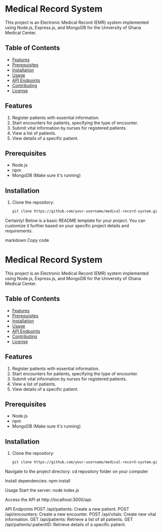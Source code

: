 # Medical Record System

This project is an Electronic Medical Record (EMR) system implemented using Node.js, Express.js, and MongoDB for the University of Ghana Medical Center.

## Table of Contents

- [Features](#features)
- [Prerequisites](#prerequisites)
- [Installation](#installation)
- [Usage](#usage)
- [API Endpoints](#api-endpoints)
- [Contributing](#contributing)
- [License](#license)

## Features

1. Register patients with essential information.
2. Start encounters for patients, specifying the type of encounter.
3. Submit vital information by nurses for registered patients.
4. View a list of patients.
5. View details of a specific patient.

## Prerequisites

- Node.js
- npm
- MongoDB (Make sure it's running)

## Installation

1. Clone the repository:

   ```bash
   git clone https://github.com/your-username/medical-record-system.git


Certainly! Below is a basic README template for your project. You can customize it further based on your specific project details and requirements.

markdown
Copy code
# Medical Record System

This project is an Electronic Medical Record (EMR) system implemented using Node.js, Express.js, and MongoDB for the University of Ghana Medical Center.

## Table of Contents

- [Features](#features)
- [Prerequisites](#prerequisites)
- [Installation](#installation)
- [Usage](#usage)
- [API Endpoints](#api-endpoints)
- [Contributing](#contributing)
- [License](#license)

## Features

1. Register patients with essential information.
2. Start encounters for patients, specifying the type of encounter.
3. Submit vital information by nurses for registered patients.
4. View a list of patients.
5. View details of a specific patient.

## Prerequisites

- Node.js
- npm
- MongoDB (Make sure it's running)

## Installation

1. Clone the repository:

   ```bash
   git clone https://github.com/your-username/medical-record-system.git


Navigate to the project directory:
cd repository folder on your computer

Install dependencies:
npm install

Usage
Start the server:
node index.js


Access the API at http://localhost:3000/api.

API Endpoints
POST /api/patients: Create a new patient.
POST /api/encounters: Create a new encounter.
POST /api/vitals: Create new vital information.
GET /api/patients: Retrieve a list of all patients.
GET /api/patients/:patientID: Retrieve details of a specific patient.